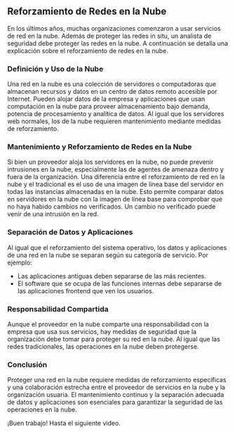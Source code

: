## Reforzamiento de Redes en la Nube

En los últimos años, muchas organizaciones comenzaron a usar servicios de red en la nube. Además de proteger las redes in situ, un analista de seguridad debe proteger las redes en la nube. A continuación se detalla una explicación sobre el reforzamiento de redes en la nube.

### Definición y Uso de la Nube

Una red en la nube es una colección de servidores o computadoras que almacenan recursos y datos en un centro de datos remoto accesible por Internet. Pueden alojar datos de la empresa y aplicaciones que usan computación en la nube para proveer almacenamiento bajo demanda, potencia de procesamiento y analítica de datos. Al igual que los servidores web normales, los de la nube requieren mantenimiento mediante medidas de reforzamiento.

### Mantenimiento y Reforzamiento de Redes en la Nube

Si bien un proveedor aloja los servidores en la nube, no puede prevenir intrusiones en la nube, especialmente las de agentes de amenaza dentro y fuera de la organización. Una diferencia entre el reforzamiento de red en la nube y el tradicional es el uso de una imagen de línea base del servidor en todas las instancias almacenadas en la nube. Esto permite comparar datos en servidores en la nube con la imagen de línea base para comprobar que no haya habido cambios no verificados. Un cambio no verificado puede venir de una intrusión en la red.

### Separación de Datos y Aplicaciones

Al igual que el reforzamiento del sistema operativo, los datos y aplicaciones de una red en la nube se separan según su categoría de servicio. Por ejemplo:
- Las aplicaciones antiguas deben separarse de las más recientes.
- El software que se ocupa de las funciones internas debe separarse de las aplicaciones frontend que ven los usuarios.

### Responsabilidad Compartida

Aunque el proveedor en la nube comparte una responsabilidad con la empresa que usa sus servicios, hay medidas de seguridad que la organización debe tomar para proteger su red en la nube. Al igual que las redes tradicionales, las operaciones en la nube deben protegerse.

### Conclusión

Proteger una red en la nube requiere medidas de reforzamiento específicas y una colaboración estrecha entre el proveedor de servicios en la nube y la organización usuaria. El mantenimiento continuo y la separación adecuada de datos y aplicaciones son esenciales para garantizar la seguridad de las operaciones en la nube.

¡Buen trabajo! Hasta el siguiente video.
